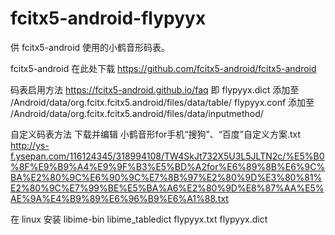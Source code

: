 # fcitx5-android-flypyyx
供 fcitx5-android 使用的小鹤音形码表。

fcitx5-android 在此处下载
https://github.com/fcitx5-android/fcitx5-android

码表启用方法
https://fcitx5-android.github.io/faq
即
flypyyx.dict 添加至 /Android/data/org.fcitx.fcitx5.android/files/data/table/
flypyyx.conf 添加至 /Android/data/org.fcitx.fcitx5.android/files/data/inputmethod/

自定义码表方法
下载并编辑 小鹤音形for手机“搜狗”、“百度”自定义方案.txt
http://ys-f.ysepan.com/116124345/318994108/TW4SkJt732X5U3L5JLTN2c/%E5%B0%8F%E9%B9%A4%E9%9F%B3%E5%BD%A2for%E6%89%8B%E6%9C%BA%E2%80%9C%E6%90%9C%E7%8B%97%E2%80%9D%E3%80%81%E2%80%9C%E7%99%BE%E5%BA%A6%E2%80%9D%E8%87%AA%E5%AE%9A%E4%B9%89%E6%96%B9%E6%A1%88.txt

在 linux 安装 libime-bin
libime_tabledict flypyyx.txt flypyyx.dict
